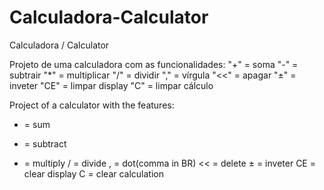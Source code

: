# Calculadora-Calculator
Calculadora / Calculator

<p align="center"
   <img width="500" src="https://github.com/Rafaeli9/Calculadora-Calculator/blob/main/calculator.gif">
 </p>


Projeto de uma calculadora com as funcionalidades:
"+" = soma
"-" = subtrair
"*" = multiplicar
"/" = dividir
"," = vírgula
"<<" = apagar
"±" = inveter
"CE" = limpar display
"C" = limpar cálculo

Project of a calculator with the features:
+ = sum
- = subtract
* = multiply
/ = divide
, = dot(comma in BR)
<< = delete
± = inveter
CE = clear display
C = clear calculation
